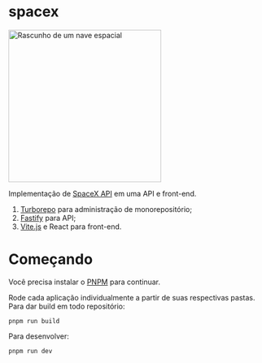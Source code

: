 # spacex

<img width="300" alt="Rascunho de um nave espacial" src="https://user-images.githubusercontent.com/54627/164325496-0e923800-1f03-432f-9620-f3654628598c.PNG">

Implementação de [SpaceX API](https://github.com/r-spacex/SpaceX-API) em uma API e front-end.

1. [Turborepo](https://turborepo.org/) para administração de monorepositório;
2. [Fastify](https://www.fastify.io/) para API;
3. [Vite.js](https://vitejs.dev/) e React para front-end.

# Começando

Você precisa instalar o [PNPM](https://pnpm.io/pt/installation) para continuar.

Rode cada aplicação individualmente a partir de suas respectivas pastas. Para dar build em todo repositório:

```shell
pnpm run build
```

Para desenvolver:

```shell
pnpm run dev
```
